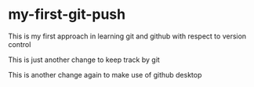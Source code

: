 # my-first-git-push
This is my first approach in learning git and github with respect to version control

This is just another change to keep track by git 

This is another change again to make use of github desktop